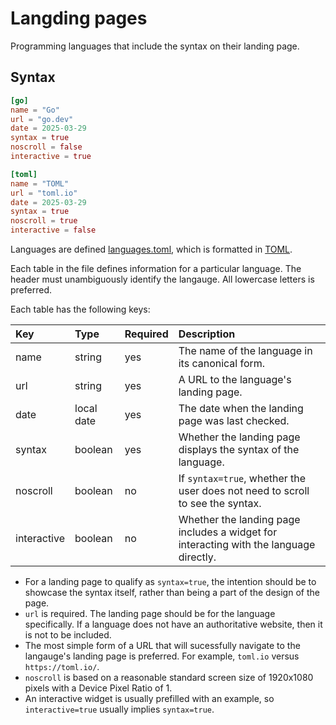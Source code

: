 # Langding pages
Programming languages that include the syntax on their landing page.

## Syntax
```toml
[go]
name = "Go"
url = "go.dev"
date = 2025-03-29
syntax = true
noscroll = false
interactive = true

[toml]
name = "TOML"
url = "toml.io"
date = 2025-03-29
syntax = true
noscroll = true
interactive = false
```

Languages are defined [languages.toml](languages.toml), which is formatted in
[TOML](toml.io).

Each table in the file defines information for a particular language. The header
must unambiguously identify the langauge. All lowercase letters is preferred.

Each table has the following keys:

| Key         | Type       | Required | Description                                                                            |
|:------------|:-----------|:---------|:---------------------------------------------------------------------------------------|
| name        | string     | yes      | The name of the language in its canonical form.                                        |
| url         | string     | yes      | A URL to the language's landing page.                                                  |
| date        | local date | yes      | The date when the landing page was last checked.                                       |
| syntax      | boolean    | yes      | Whether the landing page displays the syntax of the language.                          |
| noscroll    | boolean    | no       | If `syntax=true`, whether the user does not need to scroll to see the syntax.          |
| interactive | boolean    | no       | Whether the landing page includes a widget for interacting with the language directly. |

- For a landing page to qualify as `syntax=true`, the intention should be to
  showcase the syntax itself, rather than being a part of the design of the
  page.
- `url` is required. The landing page should be for the language specifically.
  If a language does not have an authoritative website, then it is not to be
  included.
- The most simple form of a URL that will sucessfully navigate to the langauge's
  landing page is preferred. For example, `toml.io` versus `https://toml.io/`.
- `noscroll` is based on a reasonable standard screen size of 1920x1080 pixels
  with a Device Pixel Ratio of 1.
- An interactive widget is usually prefilled with an example, so
  `interactive=true` usually implies `syntax=true`.
